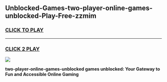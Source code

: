 
## Unblocked-Games-two-player-online-games-unblocked-Play-Free-zzmim
<h3>
<a href="https://premium76.site?title=two-player-online-games-unblocked&ref=15A">CLICK TO PLAY</a></h3>
<hr>

<h3>
<a href="https://premium76.site?title=two-player-online-games-unblocked&ref=15A">CLICK 2 PLAY</a>
  
</h3>

<a href="https://premium76.site?title=two-player-online-games-unblocked&ref=15A"><img src="https://clearcache.store/games.png"></a>


**two-player-online-games-unblocked games unblocked: Your Gateway to Fun and Accessible Online Gaming**

